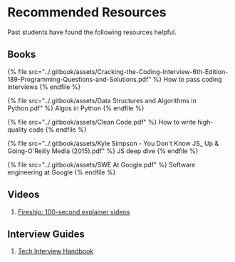 # Recommended Resources

Past students have found the following resources helpful.

## Books

{% file src="../.gitbook/assets/Cracking-the-Coding-Interview-6th-Edition-189-Programming-Questions-and-Solutions.pdf" %}
How to pass coding interviews
{% endfile %}

{% file src="../.gitbook/assets/Data Structures and Algorithms in Python.pdf" %}
Algos in Python
{% endfile %}

{% file src="../.gitbook/assets/Clean Code.pdf" %}
How to write high-quality code
{% endfile %}

{% file src="../.gitbook/assets/Kyle Simpson - You Don't Know JS_ Up & Going-O'Reilly Media (2015).pdf" %}
JS deep dive
{% endfile %}

{% file src="../.gitbook/assets/SWE At Google.pdf" %}
Software engineering at Google
{% endfile %}

## Videos

1. [Fireship: 100-second explainer videos](https://youtube.com/playlist?list=PL0vfts4VzfNiI1BsIK5u7LpPaIDKMJIDN)

## Interview Guides

1. [Tech Interview Handbook](https://www.techinterviewhandbook.org/)
